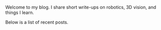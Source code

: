 Welcome to my blog. I share short write-ups on robotics, 3D vision, and things I learn.

Below is a list of recent posts.
